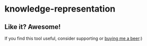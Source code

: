 # knowledge-representation

## Like it? Awesome!
If you find this tool useful, consider supporting or [buying me a beer](https://www.paypal.me/garciparedes/2):)
